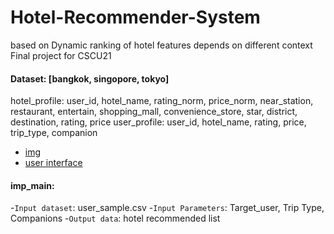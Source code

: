 # Hotel-Recommender-System
based on Dynamic ranking of hotel features depends on different context
Final project for CSCU21

#### Dataset: [bangkok, singopore, tokyo]
hotel_profile:
  user_id, hotel_name, rating_norm, price_norm, near_station, restaurant, entertain, shopping_mall, convenience_store, star, district, destination, rating, price
user_profile:
  user_id, hotel_name, rating, price, trip_type, companion
  
- [img](https://drive.google.com/file/d/0B3U-tiTU_w3pRGk0cDllMk9VXzg/view?usp=sharing)
- [user interface](https://drive.google.com/file/d/0B8xwZElumBKhelJ2TWNaUzU0YWs/view?usp=sharing)

#### imp_main:
  -`Input dataset`: user_sample.csv
  -`Input Parameters`: Target_user, Trip Type, Companions
  -`Output data`: hotel recommended list
